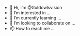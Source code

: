 - 👋 Hi, I’m @Goldowlsvision
- 👀 I’m interested in ...
- 🌱 I’m currently learning ...
- 💞️ I’m looking to collaborate on ...
- 📫 How to reach me ...

<!---
Goldowlsvision/Goldowlsvision is a ✨ special ✨ repository because its `README.md` (this file) appears on your GitHub profile.
You can click the Preview link to take a look at your changes.
--->
